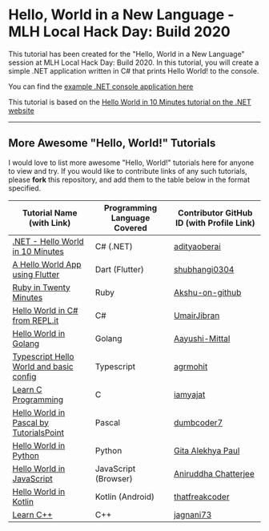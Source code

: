 # Hello, World in a New Language - MLH Local Hack Day: Build 2020

This tutorial has been created for the "Hello, World in a New Language" session at MLH Local Hack Day: Build 2020.
In this tutorial, you will create a simple .NET application written in C# that prints Hello World! to the console.

You can find the [example .NET console application here](docs/example-app)

This tutorial is based on the [Hello World in 10 Minutes tutorial on the .NET website](https://dotnet.microsoft.com/learn/dotnet/hello-world-tutorial/intro)

---

## More Awesome "Hello, World!" Tutorials

I would love to list more awesome "Hello, World!" tutorials here for anyone to view and try. If you would like to contribute links of any such tutorials, please **fork** this repository, and add them to the table below in the format specified.

| Tutorial Name (with Link) | Programming Language Covered | Contributor GitHub ID (with Profile Link) |
| - | - | - |
| [.NET - Hello World in 10 Minutes](https://dotnet.microsoft.com/learn/dotnet/hello-world-tutorial/intro) | C# (.NET) | [adityaoberai](https://github.com/adityaoberai) |
| [A Hello World App using Flutter](https://www.geeksforgeeks.org/a-hello-world-app-using-flutter/) | Dart (Flutter) | [shubhangi0304](https://github.com/shubhangi0304) |
| [Ruby in Twenty Minutes](https://www.ruby-lang.org/en/documentation/quickstart/) | Ruby | [Akshu-on-github](https://github.com/Akshu-on-github) |
| [Hello World in C# from REPL.it](https://repl.it/languages/csharp) | C# | [UmairJibran](https://github.com/UmairJibran/)|
| [Hello World in Golang](https://www.geeksforgeeks.org/hello-world-in-golang/) | Golang | [Aayushi-Mittal](https://github.com/Aayushi-Mittal) |
| [Typescript Hello World and basic config](https://code.visualstudio.com/docs/typescript/typescript-tutorial) | Typescript | [agrmohit](http://github.com/agrmohit) |
| [Learn C Programming](https://www.programiz.com/c-programming) | C | [iamyajat](https://github.com/iamyajat) |
| [Hello World in Pascal by TutorialsPoint](https://www.tutorialspoint.com/pascal/pascal_program_structure.htm) | Pascal | [dumbcoder7](https://github.com/dumbcoder7) |
| [Hello World in Python](https://www.programiz.com/python-programming/examples/hello-world) | Python | [Gita Alekhya Paul](https://github.com/gitaalekhyapaul) |
| [Hello World in JavaScript](https://www.programiz.com/javascript/examples/hello-world) | JavaScript (Browser) | [Aniruddha Chatterjee](https://github.com/ruddha2001) |
| [Hello World in Kotlin](https://www.geeksforgeeks.org/hello-world-program-in-kotlin/) | Kotlin (Android) | [thatfreakcoder](https://github.com/thatfreakcoder) |
| [Learn C++](https://www.programiz.com/cpp-programming/examples/print-sentence) | C++ | [jagnani73](https://github.com/jagnani73) |
